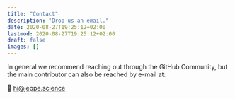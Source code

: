 ```yaml
---
title: "Contact"
description: "Drop us an email."
date: 2020-08-27T19:25:12+02:00
lastmod: 2020-08-27T19:25:12+02:00
draft: false
images: []
---
```


In general we recommend reaching out through the GitHub Community, but
the main contributor can also be reached by e-mail at:

💌 <a href='mailto:hi@jeppe.science'>hi@jeppe.science</a>


